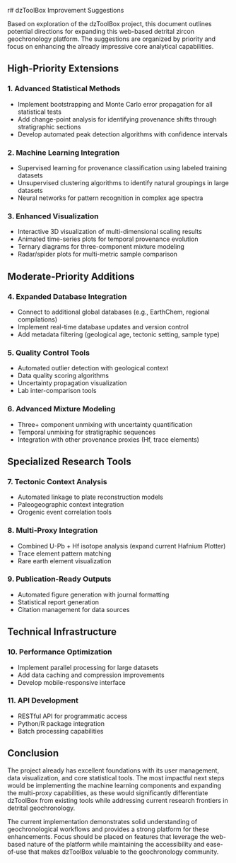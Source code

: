 r# dzToolBox Improvement Suggestions

Based on exploration of the dzToolBox project, this document outlines potential directions for expanding this web-based detrital zircon geochronology platform. The suggestions are organized by priority and focus on enhancing the already impressive core analytical capabilities.

## **High-Priority Extensions**

### **1. Advanced Statistical Methods**
- Implement bootstrapping and Monte Carlo error propagation for all statistical tests
- Add change-point analysis for identifying provenance shifts through stratigraphic sections
- Develop automated peak detection algorithms with confidence intervals

### **2. Machine Learning Integration**
- Supervised learning for provenance classification using labeled training datasets
- Unsupervised clustering algorithms to identify natural groupings in large datasets
- Neural networks for pattern recognition in complex age spectra

### **3. Enhanced Visualization**
- Interactive 3D visualization of multi-dimensional scaling results
- Animated time-series plots for temporal provenance evolution
- Ternary diagrams for three-component mixture modeling
- Radar/spider plots for multi-metric sample comparison

## **Moderate-Priority Additions**

### **4. Expanded Database Integration**
- Connect to additional global databases (e.g., EarthChem, regional compilations)
- Implement real-time database updates and version control
- Add metadata filtering (geological age, tectonic setting, sample type)

### **5. Quality Control Tools**
- Automated outlier detection with geological context
- Data quality scoring algorithms
- Uncertainty propagation visualization
- Lab inter-comparison tools

### **6. Advanced Mixture Modeling**
- Three+ component unmixing with uncertainty quantification
- Temporal unmixing for stratigraphic sequences
- Integration with other provenance proxies (Hf, trace elements)

## **Specialized Research Tools**

### **7. Tectonic Context Analysis**
- Automated linkage to plate reconstruction models
- Paleogeographic context integration
- Orogenic event correlation tools

### **8. Multi-Proxy Integration**
- Combined U-Pb + Hf isotope analysis (expand current Hafnium Plotter)
- Trace element pattern matching
- Rare earth element visualization

### **9. Publication-Ready Outputs**
- Automated figure generation with journal formatting
- Statistical report generation
- Citation management for data sources

## **Technical Infrastructure**

### **10. Performance Optimization**
- Implement parallel processing for large datasets
- Add data caching and compression improvements
- Develop mobile-responsive interface

### **11. API Development**
- RESTful API for programmatic access
- Python/R package integration
- Batch processing capabilities

## **Conclusion**

The project already has excellent foundations with its user management, data visualization, and core statistical tools. The most impactful next steps would be implementing the machine learning components and expanding the multi-proxy capabilities, as these would significantly differentiate dzToolBox from existing tools while addressing current research frontiers in detrital geochronology.

The current implementation demonstrates solid understanding of geochronological workflows and provides a strong platform for these enhancements. Focus should be placed on features that leverage the web-based nature of the platform while maintaining the accessibility and ease-of-use that makes dzToolBox valuable to the geochronology community.